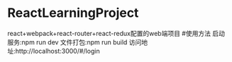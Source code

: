 # ReactLearningProject
react+webpack+react-router+react-redux配置的web端项目
#使用方法
启动服务:npm run dev
文件打包:npm run build
访问地址:http://localhost:3000/#/login
